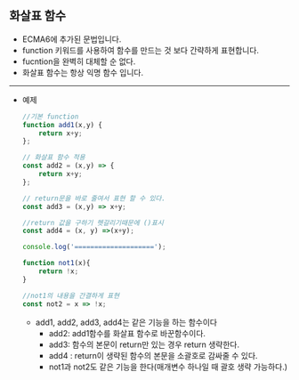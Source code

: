 ## **화살표 함수**

- ECMA6에 추가된 문법입니다.
- function 키워드를 사용하여 함수를 만드는 것 보다 간략하게 표현합니다.
- fucntion을 완벽히 대체할 순 없다.
- 화살표 함수는 항상 익명 함수 입니다.

---

- 예제

    ```jsx
    //기본 function
    function add1(x,y) {
        return x+y;
    };

    // 화살표 함수 적용
    const add2 = (x,y) => {
        return x+y;
    };

    // return문을 바로 줄여서 표현 할 수 있다.
    const add3 = (x,y) => x+y;

    //return 값을 구하기 헷갈리기때문에 ()표시
    const add4 = (x, y) =>(x+y);

    console.log('====================');

    function not1(x){
        return !x;
    }

    //not1의 내용을 간결하게 표현
    const not2 = x => !x;
    ```

    - add1, add2, add3, add4는 같은 기능을 하는 함수이다
        - add2: add1함수를 화살표 함수로 바꾼함수이다.
        - add3: 함수의 본문이 return만 있는 경우 return 생략한다.
        - add4 : return이 생략된 함수의 본문을 소괄호로 감싸줄 수 있다.
        - not1과 not2도 같은 기능을 한다(매개변수 하나일 때 괄호 생략 가능하다.)
